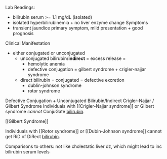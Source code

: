 Lab Readings: 
- bilirubin serum >= 1.1 mg/dL (isolated)
- isolated hyperbilirubinemia + no liver enzyme change 
Symptoms 
- transient jaundice primary symptom, mild presentation + good prognosis 

Clinical Manifestation 
- either conjugated or unconjugated
	- unconjugated bilirubin/**indirect** = excess release = 
		- hemolytic anemia 
		- defective conjugation = gilbert syndrome + crigler-najjar syndrome
	- direct bilirubin = conjugated = defective excretion 
		- dublin-johnson syndrome
		- rotor syndrome 

Defective Conjugation + Unconjugated Bilirubin/Indirect
Crigler-Najjar / Gilbert Syndrome 
	Individuals with [[Crigler-Najjar syndrome]] or Gilbert syndrome *cannot* ConjuGate [bilirubin](https://next.amboss.com/us/article/Ln0wFg#Z07a8a4f4a850245bf742b6a98121b3e0).

[[Gilbert Syndrome]]

Individuals with [[Rotor syndrome]] or [[Dubin-Johnson syndrome]] cannot get RiD of DiRect [bilirubin](https://next.amboss.com/us/article/Ln0wFg#Z07a8a4f4a850245bf742b6a98121b3e0).

Comparisons to others: 
not like cholestatic liver dz, which might lead to inc bilirubin serum levels




